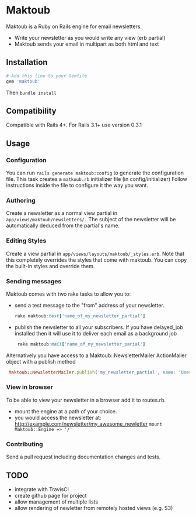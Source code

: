 # Maktoub

Maktoub is a Ruby on Rails engine for email newsletters.
* Write your newsletter as you would write any view (erb partial)
* Maktoub sends your email in multipart as both html and text


## Installation

  ```ruby
  # Add this line to your Gemfile
  gem 'maktoub'
  ```

Then `bundle install`

## Compatibility
  
Compatible with Rails 4+. For Rails 3.1+ use version 0.3.1

## Usage

### Configuration

You can run `rails generate maktoub:config` to generate the configuration file. This task creates a `matkoub.rb` initializer file (in config/initializer)
Follow instructions inside the file to configure it the way you want.

### Authoring

Create a newsletter as a normal view partial in `app/views/maktoub/newsletters/.`
The subject of the newsletter will be automatically deduced from the partial's name.

### Editing Styles

Create a view partial in `app/views/layouts/maktoub/_styles.erb`. Note that this completely overrides the styles that come with maktoub. 
You can copy the built-in styles and override them.

### Sending messages
Maktoub comes with two rake tasks to allow you to:
* send a test message to the "from" address of your newsletter.

  ```ruby
  rake maktoub:test['name_of_my_newsletter_partial']
  ```

* publish the newsletter to all your subscribers. If you have delayed_job installed then it will use it to deliver each email as a background job

  ```ruby
   rake maktoub:mail['name_of_my_newsletter_parial']
  ```

Alternatively you have access to a Maktoub::NewsletterMailer ActionMailer object with a publish method
  ```ruby
   Maktoub::NewsletterMailer.publish('my_newsletter_partial', name: 'User name', email: 'user@example.com')
  ```

### View in browser
To be able to view your newsletter in a browser add it to routes.rb.
  - mount the engine at a path of your choice.
  - you would access the newsletter at: http://example.com/newsletter/my_awesome_newletter
  `mount Maktoub::Engine => '/'`

### Contributing
Send a pull request including documentation changes and tests. 

## TODO
- integrate with TravisCI
- create github page for project
- allow management of multiple lists
- allow rendering of newletter from remotely hosted views (e.g. S3)


